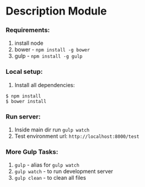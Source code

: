 # Description Module

### Requirements:
1. install node
2. bower - `npm install -g bower`
3. gulp - `npm install -g gulp`

### Local setup:
1. Install all dependencies:

```
$ npm install
$ bower install
```

### Run server:
1. Inside main dir run `gulp watch`
2. Test environment url: `http://localhost:8000/test`

### More Gulp Tasks:

1. `gulp` - alias for `gulp watch`
2. `gulp watch` - to run development server
3. `gulp clean` - to clean all files
